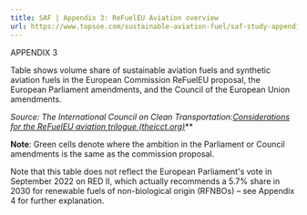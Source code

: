 ```yaml
---
title: SAF | Appendix 3: ReFuelEU Aviation overview
url: https://www.topsoe.com/sustainable-aviation-fuel/saf-study-appendix3#download-popup-u4m-interview-header
---
```


APPENDIX 3

Table shows volume share of sustainable aviation fuels and synthetic aviation fuels in the European Commission ReFuelEU proposal, the European Parliament amendments, and the Council of the European Union amendments.

*Source: The International Council on Clean Transportation:[Considerations for the ReFuelEU aviation trilogue (theicct.org)](https://theicct.org/wp-content/uploads/2022/09/refueleu-definitions-trilogue-sep22.pdf)***

**Note**: Green cells denote where the ambition in the Parliament or Council amendments is the same as the commission proposal.

Note that this table does not reflect the European Parliament's vote in September 2022 on RED II, which actually recommends a 5.7% share in 2030 for renewable fuels of non-biological origin (RFNBOs) – see Appendix 4 for further explanation.